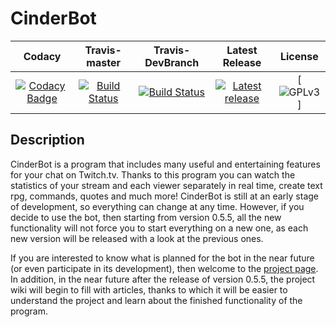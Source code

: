 # CinderBot
|Codacy|Travis-master|Travis-DevBranch|Latest Release|License|
|:----:|:-----------:|:--------------:|:------------:|:-----:|
|[![Codacy Badge](https://api.codacy.com/project/badge/Grade/b200dceb1a7144ff86e663710ccfbb82)](https://www.codacy.com/app/exanimoteam/CinderBot?utm_source=github.com&amp;utm_medium=referral&amp;utm_content=Vismar/CinderBot&amp;utm_campaign=Badge_Grade)|[![Build Status](https://travis-ci.org/Vismar/CinderBot.svg?branch=master)](https://travis-ci.org/Vismar/CinderBot)|[![Build Status](https://travis-ci.org/Vismar/CinderBot.svg?branch=DevBranch)](https://travis-ci.org/Vismar/CinderBot)|[![Latest release](https://img.shields.io/badge/release-v0.5.5-blue.svg)](https://github.com/Vismar/CinderBot/releases/tag/v0.5.5)|[![GPLv3](https://fsfe.org/graphics/gplv3-logo-red.png)]|
## Description
CinderBot is a program that includes many useful and entertaining features for your chat on Twitch.tv. Thanks to this program you can watch the statistics of your stream and each viewer separately in real time, create text rpg, commands, quotes and much more! CinderBot is still at an early stage of development, so everything can change at any time. However, if you decide to use the bot, then starting from version 0.5.5, all the new functionality will not force you to start everything on a new one, as each new version will be released with a look at the previous ones.

If you are interested to know what is planned for the bot in the near future (or even participate in its development), then welcome to the [project page](https://tree.taiga.io/project/vismar-cinderbot/backlog). In addition, in the near future after the release of version 0.5.5, the project wiki will begin to fill with articles, thanks to which it will be easier to understand the project and learn about the finished functionality of the program.